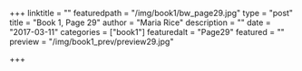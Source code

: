+++
linktitle = ""
featuredpath = "/img/book1/bw_page29.jpg"
type = "post"
title = "Book 1, Page 29"
author = "Maria Rice"
description = ""
date = "2017-03-11"
categories = ["book1"]
featuredalt = "Page29"
featured = ""
preview = "/img/book1_prev/preview29.jpg"

+++

